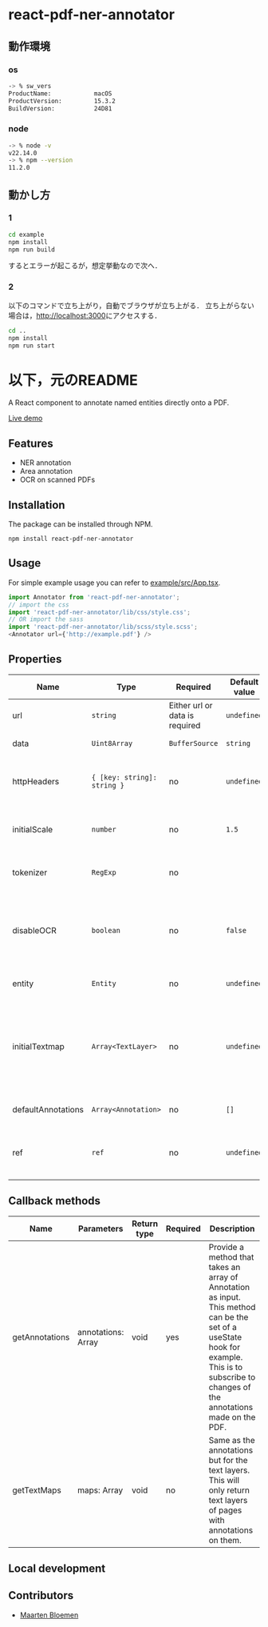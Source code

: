 # react-pdf-ner-annotator

## 動作環境

### os
```bash
-> % sw_vers
ProductName:            macOS
ProductVersion:         15.3.2
BuildVersion:           24D81
```
### node

```bash
-> % node -v
v22.14.0
-> % npm --version
11.2.0
```

## 動かし方

### 1
```bash
cd example
npm install
npm run build
```
するとエラーが起こるが，想定挙動なので次へ．

### 2

以下のコマンドで立ち上がり，自動でブラウザが立ち上がる．
立ち上がらない場合は，[http://localhost:3000](http://localhost:3000)にアクセスする．
```bash
cd ..
npm install
npm run start
```

# 以下，元のREADME
A React component to annotate named entities directly onto a PDF.

[Live demo](https://react-annotator-demo.netlify.app/)

## Features
* NER annotation
* Area annotation
* OCR on scanned PDFs

## Installation
The package can be installed through NPM.

``npm install react-pdf-ner-annotator``

## Usage
For simple example usage you can refer to [example/src/App.tsx](https://github.com/MaartenBloemen/react-pdf-ner-annotator/blob/master/example/src/App.tsx).

```javascript
import Annotator from 'react-pdf-ner-annotator';
// import the css
import 'react-pdf-ner-annotator/lib/css/style.css';
// OR import the sass
import 'react-pdf-ner-annotator/lib/scss/style.scss';
<Annotator url={'http://example.pdf'} />
```

## Properties
| Name               | Type                                     | Required                       | Default value                                             | Description                                                                                                                                                                                                                                  |
|--------------------|------------------------------------------|--------------------------------|-----------------------------------------------------------|----------------------------------------------------------------------------------------------------------------------------------------------------------------------------------------------------------------------------------------------|
| url                | `string`                                 | Either url or data is required | `undefined`                                               | The URL of the PDF.                                                                                                                                                                                                                          |
| data               | `Uint8Array` | `BufferSource` | `string` | Either data or url is required | `undefined`                                               | The PDF as binary or base64 encoded string.                                                                                                                                                                                                  |
| httpHeaders        | `{ [key: string]: string }`              | no                             | `undefined`                                               | Extra fields for in the HTTP header when for example authentication is needed.                                                                                                                                                               |
| initialScale       | `number`                                 | no                             | `1.5`                                                     | The initial scale to display the PDF as\. Must be between 1 and 2.                                                                                                                                                                           |
| tokenizer          | `RegExp`                                 | no                             |                                                           | A Regular expression for the tokenization of the paragraphs.                                                                                                                                                                                 |
| disableOCR         | `boolean`                                | no                             | `false`                                                   | You can set this value to true if your PDF doesn't have a text layer and you don't want the frontend to run OCR.                                                                                                                             |
| entity             | `Entity`                                 | no                             | `undefined`                                               | The active [Entity](https://github.com/MaartenBloemen/react-pdf-ner-annotator/blob/master/src/interfaces/entity.ts#L3) to annotate on the PDF.                                                                                               |
| initialTextmap     | `Array<TextLayer>`                       | no                             | `undefined`                                               | A array of [TextLayer](https://github.com/MaartenBloemen/react-pdf-ner-annotator/blob/master/src/interfaces/textLayer.ts#L17) if you want to provide your own TextLayer for the PDF instead of letting the frontend generate one.            |
| defaultAnnotations | `Array<Annotation>`                      | no                             | `[]`                                                      | An array of [Annotation](https://github.com/MaartenBloemen/react-pdf-ner-annotator/blob/master/src/interfaces/annotation.ts#L3) to show on the PDF.                                                                                          |
| ref                | `ref`                                    | no                             | `undefined`                                               | A ref to pass to the Annotator, this ref can be used to call removeAnnotation.                                                                                                                                                               |

## Callback methods
| Name           | Parameters                     | Return type | Required | Description                                                                                                                                                                                    |
|----------------|--------------------------------|-------------|----------|------------------------------------------------------------------------------------------------------------------------------------------------------------------------------------------------|
| getAnnotations | annotations: Array<Annotation> | void        | yes      | Provide a method that takes an array of Annotation as input. This method can be the set of a useState hook for example. This is to subscribe to changes of the annotations made on the PDF.    |
| getTextMaps    | maps: Array<TextLayer>         | void        | no       | Same as the annotations but for the text layers. This will only return text layers of pages with annotations on them.                                                                          |

## Local development

## Contributors
* [Maarten Bloemen](https://github.com/MaartenBloemen)

